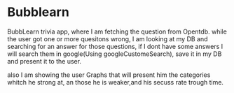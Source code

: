 # Bubblearn


BubbLearn 
trivia app, where I am fetching the question from Opentdb.
while the user got one or more quesitons wrong,
I am looking at my DB and searching for an answer for those questions,
if I dont have some answers I will search them in google(Using googleCustomeSearch),
save it in my DB and present it to the user.

also I am showing the user Graphs that will present him the categories whitch he strong at, 
an those he is weaker,and his secuss rate trough time.
